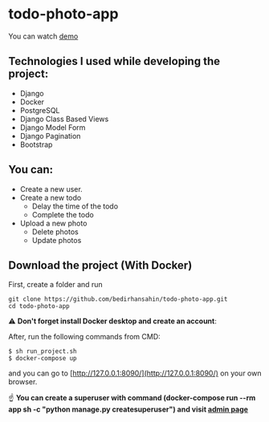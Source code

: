 # todo-photo-app

You can watch [demo](https://drive.google.com/file/d/15wyRaDFbbhSoIuxyxiwZxgd0MLHKbTaO/view?usp=share_link)

## Technologies I used while developing the project:


- Django
- Docker
- PostgreSQL
- Django Class Based Views
- Django Model Form
- Django Pagination
- Bootstrap


## You can:


- Create a new user.
- Create a new todo
  - Delay the time of the todo
  - Complete the todo
- Upload a new photo
  - Delete photos
  - Update photos


## Download the project (With Docker)

First, create a folder and run
```
git clone https://github.com/bedirhansahin/todo-photo-app.git
cd todo-photo-app
```
:warning: **Don't forget install Docker desktop and create an account**:

After, run the following commands from CMD:
```
$ sh run_project.sh
$ docker-compose up
```

and you can go to [http://127.0.0.1:8090/](http://127.0.0.1:8090/) on your own browser.

:point_up: **You can create a superuser with command (docker-compose run --rm app sh -c "python manage.py createsuperuser")
and visit [admin page](http://127.0.0.1:8090/admin)**
